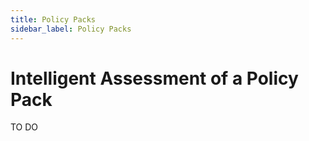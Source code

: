 ```yaml
---
title: Policy Packs
sidebar_label: Policy Packs
---
```


# Intelligent Assessment of a Policy Pack

TO DO